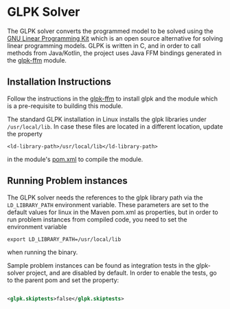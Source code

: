 # GLPK Solver

The GLPK solver converts the programmed model to be solved using
the [GNU Linear Programming Kit](https://www.gnu.org/software/glpk/)
which is an open source alternative for solving linear programming models. GLPK
is written in C, and in order to call methods from Java/Kotlin, the project uses
Java FFM bindings generated in the [glpk-ffm](../glpk-ffm/README.md) module.

## Installation Instructions

Follow the instructions in the [glpk-ffm](../glpk-ffm/README.md) to install glpk
and the module which is a pre-requisite to building this module.

The standard GLPK installation in Linux installs the glpk libraries under
`/usr/local/lib`. In case these files are located in a different location,
update the property

```
<ld-library-path>/usr/local/lib</ld-library-path>
```

in the module's [pom.xml](./pom.xml) to compile the module.

## Running Problem instances

The GLPK solver needs the references to the glpk library path via the
`LD_LIBRARY_PATH`
environment variable. These parameters are set to the default values for linux
in the Maven pom.xml as properties, but in order to run problem instances from
compiled code, you need to set the environment variable

```
export LD_LIBRARY_PATH=/usr/local/lib
```

when running the binary.

Sample problem instances can be found as integration tests in the glpk-solver
project, and are disabled by default. In order to enable the tests, go to the
parent pom and set the property:

```xml

<glpk.skiptests>false</glpk.skiptests>
```